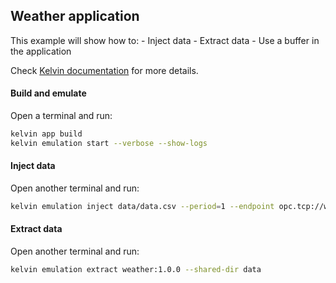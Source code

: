 ## Weather application

This example will show how to:
    - Inject data
    - Extract data
    - Use a buffer in the application 

Check [Kelvin documentation](https://docs.kelvin.com/latest/tutorials/kelvin_apps/inject_and_extract_data/) for more details.


#### Build and emulate

Open a terminal and run:
```bash
kelvin app build
kelvin emulation start --verbose --show-logs
```

#### Inject data

Open another terminal and run:

```bash
kelvin emulation inject data/data.csv --period=1 --endpoint opc.tcp://weathersource:48010 --repeat --app-name weather:1.0.0
```


#### Extract data

Open another terminal and run:

```bash
kelvin emulation extract weather:1.0.0 --shared-dir data
```

